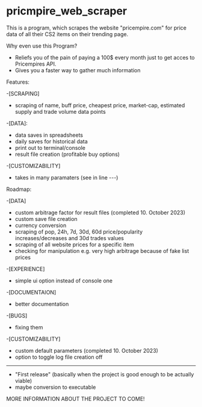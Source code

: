 # pricmpire_web_scraper
This is a program, which scrapes the website "pricempire.com" for price data of all their CS2 items on their trending page.


Why even use this Program?

- Reliefs you of the pain of paying a 100$ every month just to get acces to Pricempires API.
- Gives you a faster way to gather much information


Features:

-[SCRAPING]

  - scraping of name, buff price, cheapest price, market-cap, estimated supply and trade volume data points
    
-[DATA]:

  - data saves in spreadsheets
  - daily saves for historical data
  - print out to terminal/console
  - result file creation (profitable buy options)
    
-[CUSTOMIZABILITY]
  
  - takes in many paramaters (see in line ---)

Roadmap:

-[DATA]

  - custom arbitrage factor for result files (completed 10. October 2023)
  - custom save file creation
  - currency conversion
  - scraping of pop, 24h, 7d, 30d, 60d price/popularity increases/decreases and 30d trades values
  - scraping of all website prices for a specific item
  - checking for manipulation e.g. very high arbitrage because of fake list prices 

-[EXPERIENCE]

  - simple ui option instead of console one

-[DOCUMENTAION]

  - better documentation

-[BUGS]

  - fixing them

-[CUSTOMIZABILITY]

  - custom default parameters (completed 10. October 2023)
  - option to toggle log file creation off

  -------
  - "First release" (basically when the project is good enough to be actually viable)
  - maybe conversion to executable



MORE INFORMATION ABOUT THE PROJECT TO COME!
    
